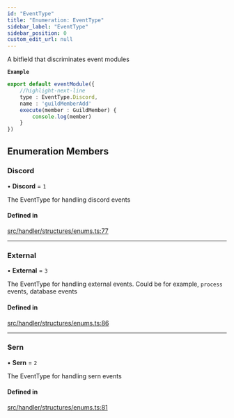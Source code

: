 ```yaml
---
id: "EventType"
title: "Enumeration: EventType"
sidebar_label: "EventType"
sidebar_position: 0
custom_edit_url: null
---
```


A bitfield that discriminates event modules

**`Example`**

```ts
export default eventModule({
    //highlight-next-line
    type : EventType.Discord,
    name : 'guildMemberAdd'
    execute(member : GuildMember) {
        console.log(member)
    }
})
```

## Enumeration Members

### Discord

• **Discord** = ``1``

The EventType for handling discord events

#### Defined in

[src/handler/structures/enums.ts:77](https://github.com/sern-handler/handler/blob/404a8c7/src/handler/structures/enums.ts#L77)

___

### External

• **External** = ``3``

The EventType for handling external events.
Could be for example, `process` events, database events

#### Defined in

[src/handler/structures/enums.ts:86](https://github.com/sern-handler/handler/blob/404a8c7/src/handler/structures/enums.ts#L86)

___

### Sern

• **Sern** = ``2``

The EventType for handling sern events

#### Defined in

[src/handler/structures/enums.ts:81](https://github.com/sern-handler/handler/blob/404a8c7/src/handler/structures/enums.ts#L81)
